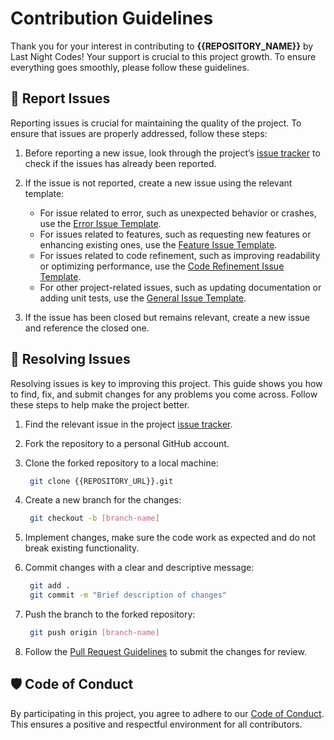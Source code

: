 # Contribution Guidelines
Thank you for your interest in contributing to **{{REPOSITORY_NAME}}** by Last Night Codes! Your support is crucial to this project growth. To ensure everything goes smoothly, please follow these guidelines.

## 📝 Report Issues
Reporting issues is crucial for maintaining the quality of the project. To ensure that issues are properly addressed, follow these steps:

1. Before reporting a new issue, look through the project’s [issue tracker]({{REPOSITORY_URL}}/issues) to check if the issues has already been reported.

2. If the issue is not reported, create a new issue using the relevant template:
   - For issue related to error, such as unexpected behavior or crashes, use the [Error Issue Template](https://github.com/lncodes/.github/blob/main/.github/ISSUE_TEMPLATE/error-issue-template.md).
   - For issues related to features, such as requesting new features or enhancing existing ones, use the [Feature Issue Template](https://github.com/lncodes/.github/blob/main/.github/ISSUE_TEMPLATE/feature-issue-template.md).
   - For issues related to code refinement, such as improving readability or optimizing performance, use the [Code Refinement Issue Template](https://github.com/lncodes/.github/blob/main/.github/ISSUE_TEMPLATE/code-refinement-issue-template.md).
   - For other project-related issues, such as updating documentation or adding unit tests, use the [General Issue Template](https://github.com/lncodes/.github/blob/main/.github/ISSUE_TEMPLATE/general-issue-template.md).
3.  If the issue has been closed but remains relevant, create a new issue and reference the closed one.

## 🔧 Resolving Issues
Resolving issues is key to improving this project. This guide shows you how to find, fix, and submit changes for any problems you come across. Follow these steps to help make the project better.

1. Find the relevant issue in the project [issue tracker]({{REPOSITORY_URL}}/issues).

2. Fork the repository to a personal GitHub account.
3. Clone the forked repository to a local machine:
   ```bash 
    git clone {{REPOSITORY_URL}}.git
   ```
4. Create a new branch for the changes:
   ```bash 
    git checkout -b [branch-name]
   ```
5. Implement changes, make sure the code work as expected and do not break existing functionality.
6. Commit changes with a clear and descriptive message:
   ```bash 
    git add .
    git commit -m "Brief description of changes"
   ```
7. Push the branch to the forked repository:
   ```bash 
    git push origin [branch-name]
   ```
8. Follow the [Pull Request Guidelines](https://github.com/lncodes/docs/blob/main/PULL_REQUEST_GUIDELINES.md) to submit the changes for review.

## 🛡️ Code of Conduct
By participating in this project, you agree to adhere to our [Code of Conduct](https://github.com/lncodes/.github/blob/main/CODE_OF_CONDUCT.md). This ensures a positive and respectful environment for all contributors.